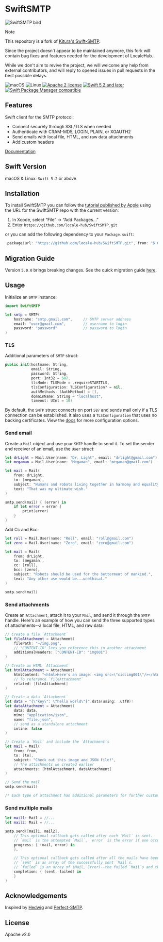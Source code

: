 # SwiftSMTP

![SwiftSMTP bird](https://github.com/Kitura/Swift-SMTP/blob/master/Assets/swift-smtp-bird.png?raw=true)

> [!NOTE]
> This repository is a fork of [Kitura's Swift-SMTP](https://github.com/Kitura/Swift-SMTP).
>
> Since the project doesn't appear to be maintained anymore, this fork will contain bug fixes and features needed for the development of LocaleHub.
> 
> While we don't aim to revive the project, we will welcome any help from external contributors, and will reply to opened issues in pull requests in the best possible delays.

![macOS](https://img.shields.io/badge/os-macOS-green.svg?style=flat-square)
![Linux](https://img.shields.io/badge/os-linux-green.svg?style=flat-square)
[![Apache 2 license](https://img.shields.io/badge/license-Apache2-blue.svg?style=flat-square)](https://raw.githubusercontent.com/locale-hub/SwiftSMTP/master/LICENSE.txt)
[![Swift 5.2 and later](https://img.shields.io/badge/Swift-5.2-orange.svg?style=flat-square)](https://github.com/apple/swift)
[![Swift Package Manager compatible](https://img.shields.io/badge/Swift_Package_Manager-compatible-orange?style=flat-square)](https://swift.org/package-manager/)

## Features

Swift client for the SMTP protocol:
- Connect securely through SSL/TLS when needed
- Authenticate with CRAM-MD5, LOGIN, PLAIN, or XOAUTH2
- Send emails with local file, HTML, and raw data attachments
- Add custom headers
 
[Documentation](https://kitura.github.io/Swift-SMTP/)

## Swift Version

macOS & Linux: `Swift 5.2` or above.

## Installation

To install SwiftSMTP you can follow the [tutorial published by Apple](https://developer.apple.com/documentation/xcode/adding_package_dependencies_to_your_app)
using the URL for the SwiftSMTP repo with the current version:

1. In Xcode, select “File” → “Add Packages...”
1. Enter `https://github.com/locale-hub/SwiftSMTP.git`

or you can add the following dependency to your `Package.swift`:

```swift
.package(url: "https://github.com/locale-hub/SwiftSMTP.git", from: "6.0.1")
```

## Migration Guide

Version `5.0.0` brings breaking changes. See the quick migration guide [here](https://github.com/Kitura/Swift-SMTP/blob/master/migration-guide.md).

## Usage

Initialize an `SMTP` instance:

```swift
import SwiftSMTP

let smtp = SMTP(
    hostname: "smtp.gmail.com",     // SMTP server address
    email: "user@gmail.com",        // username to login
    password: "password"            // password to login
)
```

### TLS

Additional parameters of `SMTP` struct:

```swift
public init(hostname: String,
            email: String,
            password: String,
            port: Int32 = 587,
            tlsMode: TLSMode = .requireSTARTTLS,
            tlsConfiguration: TLSConfiguration? = nil,
            authMethods: [AuthMethod] = [],
            domainName: String = "localhost",
            timeout: UInt = 10)
```

By default, the `SMTP` struct connects on port `587` and sends mail only if a TLS connection can be established. It also uses a `TLSConfiguration` that uses no backing certificates. View the [docs](https://kitura.github.io/Swift-SMTP/) for more configuration options.

### Send email

Create a `Mail` object and use your `SMTP` handle to send it. To set the sender and receiver of an email, use the `User` struct:

```swift
let drLight = Mail.User(name: "Dr. Light", email: "drlight@gmail.com")
let megaman = Mail.User(name: "Megaman", email: "megaman@gmail.com")

let mail = Mail(
    from: drLight,
    to: [megaman],
    subject: "Humans and robots living together in harmony and equality.",
    text: "That was my ultimate wish."
)

smtp.send(mail) { (error) in
    if let error = error {
        print(error)
    }
}
```

Add Cc and Bcc:

```swift
let roll = Mail.User(name: "Roll", email: "roll@gmail.com")
let zero = Mail.User(name: "Zero", email: "zero@gmail.com")

let mail = Mail(
    from: drLight,
    to: [megaman],
    cc: [roll],
    bcc: [zero],
    subject: "Robots should be used for the betterment of mankind.",
    text: "Any other use would be...unethical."
)

smtp.send(mail)
```

### Send attachments

Create an `Attachment`, attach it to your `Mail`, and send it through the `SMTP` handle. Here's an example of how you can send the three supported types of attachments--a local file, HTML, and raw data:

```swift
// Create a file `Attachment`
let fileAttachment = Attachment(
    filePath: "~/img.png",          
    // "CONTENT-ID" lets you reference this in another attachment
    additionalHeaders: ["CONTENT-ID": "img001"]
)

// Create an HTML `Attachment`
let htmlAttachment = Attachment(
    htmlContent: "<html>Here's an image: <img src=\"cid:img001\"/></html>",
    // To reference `fileAttachment`
    related: [fileAttachment]
)

// Create a data `Attachment`
let data = "{\"key\": \"hello world\"}".data(using: .utf8)!
let dataAttachment = Attachment(
    data: data,
    mime: "application/json",
    name: "file.json",
    // send as a standalone attachment
    inline: false   
)

// Create a `Mail` and include the `Attachment`s
let mail = Mail(
    from: from,
    to: [to],
    subject: "Check out this image and JSON file!",
    // The attachments we created earlier
    attachments: [htmlAttachment, dataAttachment]
)

// Send the mail
smtp.send(mail)

/* Each type of attachment has additional parameters for further customization */
```

### Send multiple mails

```swift
let mail1: Mail = //...
let mail2: Mail = //...

smtp.send([mail1, mail2],
    // This optional callback gets called after each `Mail` is sent.
    // `mail` is the attempted `Mail`, `error` is the error if one occured.
    progress: { (mail, error) in
    },

    // This optional callback gets called after all the mails have been sent.
    // `sent` is an array of the successfully sent `Mail`s.
    // `failed` is an array of (Mail, Error)--the failed `Mail`s and their corresponding errors.
    completion: { (sent, failed) in
    }
)
```

## Acknowledgements

Inspired by [Hedwig](https://github.com/onevcat/Hedwig) and [Perfect-SMTP](https://github.com/PerfectlySoft/Perfect-SMTP).

## License

Apache v2.0
